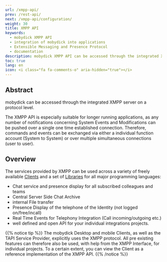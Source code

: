 ```yaml
---
url: /xmpp-api/
prev: /rest-api/
next: /xmpp-api/configuration/
weight: 30
title: XMPP API
keywords:
  - mobydick XMPP API
  - integration of mobydick into applications
  - Extensible Messaging and Presence Protocol
  - documentation
description: mobydick XMPP API can be accessed through the integrated XMPP server on a protocol level and is especially suitable for longer running applications
toc: true
lang: en
icon: <i class="fa fa-comments-o" aria-hidden="true"></i>
---
```


## Abstract

mobydick can be accessed through the integrated XMPP server on a protocol level.

The XMPP API is especially suitable for longer running applications, as any number of notifications concerning System Events and Modifications can be pushed over a single one time established connection.
Therefore, commands and events can be exchanged via either a individual function account (System to System) or over multiple simultaneous connections (user to user).


## Overview

The services provided by XMPP can be used across a variety of freely available [Clients](http://xmpp.org/software/clients.html "XMPP Clients") and a set of [Libraries](http://xmpp.org/software/libraries.html "XMPP Libraries") for all major programming languages:

 * Chat service and presence display for all subscribed colleagues and teams
 * Central Server Side Chat Archive
 * internal File transfer
 * Presence Display of the telephone of the Identity (not logged on/free/incall)
 * Real Time Events for Telephony Integration (Call incoming/outgoing etc.)
 * well defined and open API for your individual integrations projects.

{{% notice tip %}}
The mobydick Desktop and mobile Clients, as well as the TAPI Service Provider, explicitly uses the XMPP protocol.
All pre existing features can therefore also be used, with help from the XMPP Interface, for individual projects. To a certain extent, you can view the Client as a reference implementation of the XMPP API.
{{% /notice %}}
